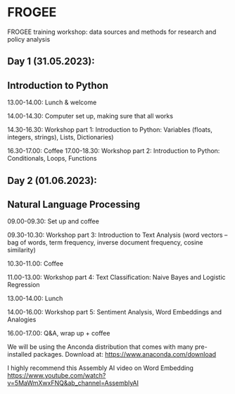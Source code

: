 # FROGEE
FROGEE training workshop: data sources and methods for research and policy analysis


## Day 1 (31.05.2023):
## Introduction to Python

13.00-14.00: Lunch & welcome

14.00-14.30: Computer set up, making sure that all works

14.30-16.30: Workshop part 1: Introduction to Python: Variables (floats, integers, strings), Lists, Dictionaries)

16.30-17.00: Coffee 17.00-18.30: Workshop part 2: Introduction to Python: Conditionals, Loops, Functions

## Day 2 (01.06.2023):
## Natural Language Processing

09.00-09.30: Set up and coffee

09.30-10.30: Workshop part 3: Introduction to Text Analysis (word vectors – bag of words, term frequency, inverse document frequency, cosine similarity)

10.30-11.00: Coffee

11.00-13.00: Workshop part 4: Text Classification: Naive Bayes and Logistic Regression

13.00-14.00: Lunch

14.00-16.00: Workshop part 5: Sentiment Analysis, Word Embeddings and Analogies

16.00-17.00: Q&A, wrap up + coffee


We will be using the Anconda distribution that comes with many pre-installed packages. Download at: https://www.anaconda.com/download

I highly recommend this Assembly AI video on Word Embedding https://www.youtube.com/watch?v=5MaWmXwxFNQ&ab_channel=AssemblyAI

